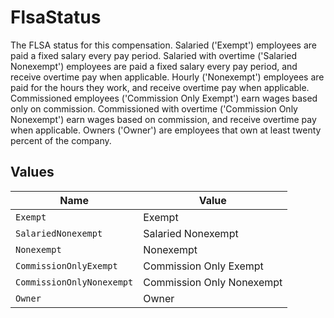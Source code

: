 # FlsaStatus

The FLSA status for this compensation. Salaried ('Exempt') employees are paid a fixed salary every pay period. Salaried with overtime ('Salaried Nonexempt') employees are paid a fixed salary every pay period, and receive overtime pay when applicable. Hourly ('Nonexempt') employees are paid for the hours they work, and receive overtime pay when applicable. Commissioned employees ('Commission Only Exempt') earn wages based only on commission. Commissioned with overtime ('Commission Only Nonexempt') earn wages based on commission, and receive overtime pay when applicable. Owners ('Owner') are employees that own at least twenty percent of the company. 


## Values

| Name                      | Value                     |
| ------------------------- | ------------------------- |
| `Exempt`                  | Exempt                    |
| `SalariedNonexempt`       | Salaried Nonexempt        |
| `Nonexempt`               | Nonexempt                 |
| `CommissionOnlyExempt`    | Commission Only Exempt    |
| `CommissionOnlyNonexempt` | Commission Only Nonexempt |
| `Owner`                   | Owner                     |